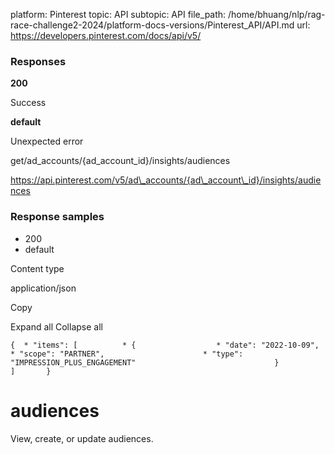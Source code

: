 platform: Pinterest
topic: API
subtopic: API
file_path: /home/bhuang/nlp/rag-race-challenge2-2024/platform-docs-versions/Pinterest_API/API.md
url: https://developers.pinterest.com/docs/api/v5/

### Responses

**200**

Success

**default**

Unexpected error

get/ad\_accounts/{ad\_account\_id}/insights/audiences

https://api.pinterest.com/v5/ad\_accounts/{ad\_account\_id}/insights/audiences

### Response samples

* 200
* default

Content type

application/json

Copy

Expand all Collapse all

`{  * "items": [          * {                  * "date": "2022-10-09",                      * "scope": "PARTNER",                      * "type": "IMPRESSION_PLUS_ENGAGEMENT"                               }                   ]       }`

# [](#tag/audiences)audiences

View, create, or update audiences.